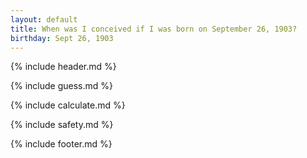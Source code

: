 ```yaml
---
layout: default
title: When was I conceived if I was born on September 26, 1903?
birthday: Sept 26, 1903
---
```


{% include header.md %}

{% include guess.md %}

{% include calculate.md %}

{% include safety.md %}

{% include footer.md %}



